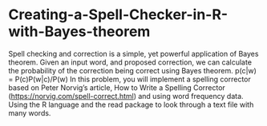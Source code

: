 # Creating-a-Spell-Checker-in-R-with-Bayes-theorem
Spell checking and correction is a simple, yet powerful application of Bayes theorem. Given an input word, and proposed correction, we can calculate the probability of the correction being correct using Bayes theorem.  p(c|w) = P(c)P(w|c)/P(w)  In this problem, you will implement a spelling corrector based on Peter Norvig’s article, How to Write a Spelling Corrector (https://norvig.com/spell-correct.html) and using word frequency data. Using the R language and the read package to look through a text file with many words.
